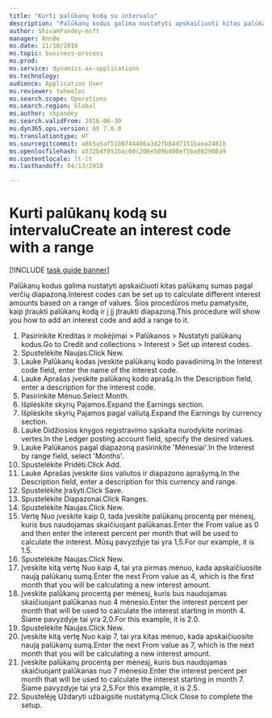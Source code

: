 ```yaml
--- 
title: "Kurti palūkanų kodą su intervalu"
description: "Palūkanų kodus galima nustatyti apskaičiuoti kitas palūkanų sumas pagal verčių diapazoną."
author: ShivamPandey-msft
manager: AnnBe
ms.date: 11/10/2016
ms.topic: business-process
ms.prod: 
ms.service: dynamics-ax-applications
ms.technology: 
audience: Application User
ms.reviewer: twheeloc
ms.search.scope: Operations
ms.search.region: Global
ms.author: shpandey
ms.search.validFrom: 2016-06-30
ms.dyn365.ops.version: AX 7.0.0
ms.translationtype: HT
ms.sourcegitcommit: a8b5a5af5108744406a3d2fb84d7151baea2481b
ms.openlocfilehash: a532bdf052bac60c206e509bd00ef5ba082908a9
ms.contentlocale: lt-lt
ms.lasthandoff: 04/13/2018

---
```

# <a name="create-an-interest-code-with-a-range"></a><span data-ttu-id="43713-103">Kurti palūkanų kodą su intervalu</span><span class="sxs-lookup"><span data-stu-id="43713-103">Create an interest code with a range</span></span>

[!INCLUDE [task guide banner](../../includes/task-guide-banner.md)]

<span data-ttu-id="43713-104">Palūkanų kodus galima nustatyti apskaičiuoti kitas palūkanų sumas pagal verčių diapazoną.</span><span class="sxs-lookup"><span data-stu-id="43713-104">Interest codes can be set up to calculate different interest amounts based on a range of values.</span></span> <span data-ttu-id="43713-105">Šios procedūros metu pamatysite, kaip įtraukti palūkanų kodą ir į jį įtraukti diapazoną.</span><span class="sxs-lookup"><span data-stu-id="43713-105">This procedure will show you how to add an interest code and add a range to it.</span></span>

1. <span data-ttu-id="43713-106">Pasirinkite Kreditas ir mokėjimai > Palūkanos > Nustatyti palūkanų kodus.</span><span class="sxs-lookup"><span data-stu-id="43713-106">Go to Credit and collections > Interest > Set up interest codes.</span></span>
2. <span data-ttu-id="43713-107">Spustelėkite Naujas.</span><span class="sxs-lookup"><span data-stu-id="43713-107">Click New.</span></span>
3. <span data-ttu-id="43713-108">Lauke Palūkanų kodas įveskite palūkanų kodo pavadinimą.</span><span class="sxs-lookup"><span data-stu-id="43713-108">In the Interest code field, enter the name of the interest code.</span></span>
4. <span data-ttu-id="43713-109">Lauke Aprašas įveskite palūkanų kodo aprašą.</span><span class="sxs-lookup"><span data-stu-id="43713-109">In the Description field, enter a description for the interest code.</span></span>
5. <span data-ttu-id="43713-110">Pasirinkite Mėnuo.</span><span class="sxs-lookup"><span data-stu-id="43713-110">Select Month.</span></span>
6. <span data-ttu-id="43713-111">Išplėskite skyrių Pajamos.</span><span class="sxs-lookup"><span data-stu-id="43713-111">Expand the Earnings section.</span></span>
7. <span data-ttu-id="43713-112">Išplėskite skyrių Pajamos pagal valiutą.</span><span class="sxs-lookup"><span data-stu-id="43713-112">Expand the Earnings by currency section.</span></span>
8. <span data-ttu-id="43713-113">Lauke Didžiosios knygos registravimo sąskaita nurodykite norimas vertes.</span><span class="sxs-lookup"><span data-stu-id="43713-113">In the Ledger posting account field, specify the desired values.</span></span>
9. <span data-ttu-id="43713-114">Lauke Palūkanos pagal diapazoną pasirinkite 'Mėnesiai'.</span><span class="sxs-lookup"><span data-stu-id="43713-114">In the Interest by range field, select 'Months'.</span></span>
10. <span data-ttu-id="43713-115">Spustelėkite Pridėti.</span><span class="sxs-lookup"><span data-stu-id="43713-115">Click Add.</span></span>
11. <span data-ttu-id="43713-116">Lauke Aprašas įveskite šios valiutos ir diapazono aprašymą.</span><span class="sxs-lookup"><span data-stu-id="43713-116">In the Description field, enter a description for this currency and range.</span></span>
12. <span data-ttu-id="43713-117">Spustelėkite Įrašyti.</span><span class="sxs-lookup"><span data-stu-id="43713-117">Click Save.</span></span>
13. <span data-ttu-id="43713-118">Spustelėkite Diapazonai.</span><span class="sxs-lookup"><span data-stu-id="43713-118">Click Ranges.</span></span>
14. <span data-ttu-id="43713-119">Spustelėkite Naujas.</span><span class="sxs-lookup"><span data-stu-id="43713-119">Click New.</span></span>
15. <span data-ttu-id="43713-120">Vertę Nuo įveskite kaip 0, tada įveskite palūkanų procentą per mėnesį, kuris bus naudojamas skaičiuojant palūkanas.</span><span class="sxs-lookup"><span data-stu-id="43713-120">Enter the From value as 0 and then enter the interest percent per month that will be used to calculate the interest.</span></span> <span data-ttu-id="43713-121">Mūsų pavyzdyje tai yra 1,5.</span><span class="sxs-lookup"><span data-stu-id="43713-121">For our example, it is 1.5.</span></span>
16. <span data-ttu-id="43713-122">Spustelėkite Naujas.</span><span class="sxs-lookup"><span data-stu-id="43713-122">Click New.</span></span>
17. <span data-ttu-id="43713-123">Įveskite kitą vertę Nuo kaip 4, tai yra pirmas mėnuo, kada apskaičiuosite naują palūkanų sumą.</span><span class="sxs-lookup"><span data-stu-id="43713-123">Enter the next From value as 4, which is the first month that you will be calculating a new interest amount.</span></span>
18. <span data-ttu-id="43713-124">Įveskite palūkanų procentą per mėnesį, kuris bus naudojamas skaičiuojant palūkanas nuo 4 mėnesio.</span><span class="sxs-lookup"><span data-stu-id="43713-124">Enter the interest percent per month that will be used to calculate the interest starting in month 4.</span></span> <span data-ttu-id="43713-125">Šiame pavyzdyje tai yra 2,0.</span><span class="sxs-lookup"><span data-stu-id="43713-125">For this example, it is 2.0.</span></span>
19. <span data-ttu-id="43713-126">Spustelėkite Naujas.</span><span class="sxs-lookup"><span data-stu-id="43713-126">Click New.</span></span>
20. <span data-ttu-id="43713-127">Įveskite kitą vertę Nuo kaip 7, tai yra kitas mėnuo, kada apskaičiuosite naują palūkanų sumą.</span><span class="sxs-lookup"><span data-stu-id="43713-127">Enter the next From value as 7, which is the next month that you will be calculating a new interest amount.</span></span>
21. <span data-ttu-id="43713-128">Įveskite palūkanų procentą per mėnesį, kuris bus naudojamas skaičiuojant palūkanas nuo 7 mėnesio.</span><span class="sxs-lookup"><span data-stu-id="43713-128">Enter the interest percent per month that will be used to calculate the interest starting in month 7.</span></span> <span data-ttu-id="43713-129">Šiame pavyzdyje tai yra 2,5.</span><span class="sxs-lookup"><span data-stu-id="43713-129">For this example, it is 2.5.</span></span>
22. <span data-ttu-id="43713-130">Spustelėję Uždaryti užbaigsite nustatymą.</span><span class="sxs-lookup"><span data-stu-id="43713-130">Click Close to complete the setup.</span></span>


